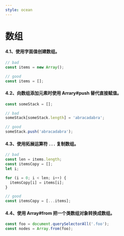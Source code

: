 ```yaml
---
style: ocean
---
```

数组
===


#### 4.1、使用字面值创建数组。

```javascript
// bad
const items = new Array();

// good
const items = [];
```
#### 4.2、向数组添加元素时使用 Arrary#push 替代直接赋值。

```javascript
const someStack = [];

// bad
someStack[someStack.length] = 'abracadabra';

// good
someStack.push('abracadabra');
```
#### 4.3、使用拓展运算符 `...` 复制数组。

```javascript
// bad
const len = items.length;
const itemsCopy = [];
let i;

for (i = 0; i < len; i++) {
  itemsCopy[i] = items[i];
}

// good
const itemsCopy = [...items];
```
#### 4.4、使用 Array#from 把一个类数组对象转换成数组。

```javascript
const foo = document.querySelectorAll('.foo');
const nodes = Array.from(foo);
```

